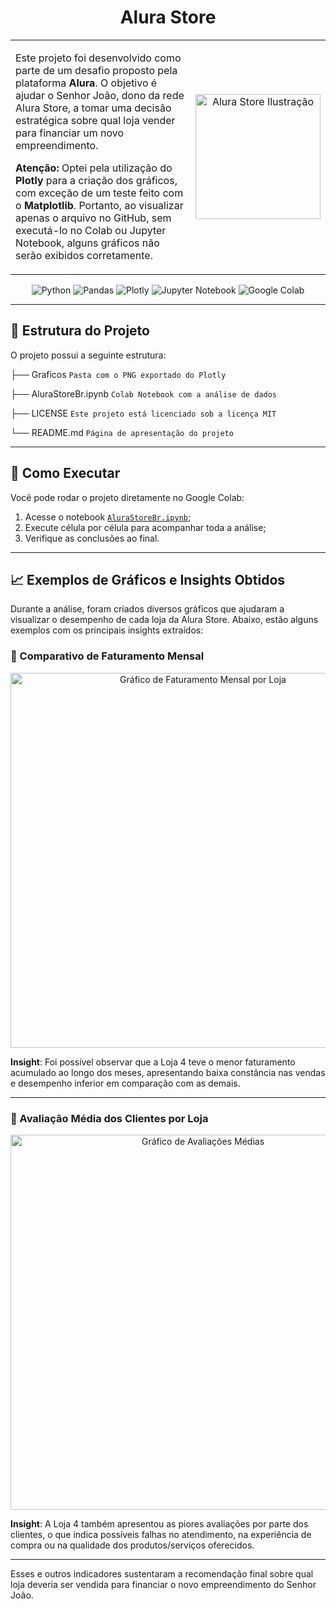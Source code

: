 <h1 align="center">Alura Store</h1>

<table align="center">
  <tr>
    <td width="60%">
      <p>
        Este projeto foi desenvolvido como parte de um desafio proposto pela plataforma <strong>Alura</strong>. O objetivo é ajudar o Senhor João, dono da rede Alura Store, a tomar uma decisão estratégica sobre qual loja vender para financiar um novo empreendimento.
      </p>
      <p>
        <strong>Atenção:</strong> Optei pela utilização do <strong>Plotly</strong> para a criação dos gráficos, com exceção de um teste feito com o <strong>Matplotlib</strong>. Portanto, ao visualizar apenas o arquivo no GitHub, sem executá-lo no Colab ou Jupyter Notebook, alguns gráficos não serão exibidos corretamente.
      </p>
    </td>
    <td align="center" width="40%">
      <img src="https://github.com/user-attachments/assets/32f3f507-b3a3-4834-9554-c77c13a347e1" alt="Alura Store Ilustração" width="200">
    </td>
  </tr>
</table>
<div align="center">

  ![Python](https://img.shields.io/badge/python-3670A0?style=for-the-badge&logo=python&logoColor=ffdd54)
  ![Pandas](https://img.shields.io/badge/pandas-%23150458.svg?style=for-the-badge&logo=pandas&logoColor=white)
  ![Plotly](https://img.shields.io/badge/Plotly-%233F4F75.svg?style=for-the-badge&logo=plotly&logoColor=white)
  ![Jupyter Notebook](https://img.shields.io/badge/jupyter-%23FA0F00.svg?style=for-the-badge&logo=jupyter&logoColor=white)
  ![Google Colab](https://img.shields.io/badge/Google%20Colab-%23F9A825.svg?style=for-the-badge&logo=googlecolab&logoColor=white)

</div>

---

## 📁 Estrutura do Projeto

O projeto possui a seguinte estrutura:

├── Graficos `Pasta com o PNG exportado do Plotly`

├── AluraStoreBr.ipynb `Colab Notebook com a análise de dados`

├── LICENSE `Este projeto está licenciado sob a licença MIT`

└── README.md `Página de apresentação do projeto`

---

## 🚀 Como Executar

Você pode rodar o projeto diretamente no Google Colab:

1. Acesse o notebook [`AluraStoreBr.ipynb`](./AluraStoreBr.ipynb);
2. Execute célula por célula para acompanhar toda a análise;
3. Verifique as conclusões ao final.

---

## 📈 Exemplos de Gráficos e Insights Obtidos

Durante a análise, foram criados diversos gráficos que ajudaram a visualizar o desempenho de cada loja da Alura Store. Abaixo, estão alguns exemplos com os principais insights extraídos:

### 🔹 Comparativo de Faturamento Mensal

<p align="center">
  <img src="https://github.com/user-attachments/assets/9e51d3ab-ea28-45df-9a76-6ee8f6ea5348" alt="Gráfico de Faturamento Mensal por Loja" width="600">
</p>

**Insight**: Foi possível observar que a Loja 4 teve o menor faturamento acumulado ao longo dos meses, apresentando baixa constância nas vendas e desempenho inferior em comparação com as demais.

---

### 🔹 Avaliação Média dos Clientes por Loja

<p align="center">
  <img src="https://github.com/user-attachments/assets/71a67324-5799-46ed-aa6b-857f3dcc2fd1" alt="Gráfico de Avaliações Médias" width="600">
</p>

**Insight**: A Loja 4 também apresentou as piores avaliações por parte dos clientes, o que indica possíveis falhas no atendimento, na experiência de compra ou na qualidade dos produtos/serviços oferecidos.

---

Esses e outros indicadores sustentaram a recomendação final sobre qual loja deveria ser vendida para financiar o novo empreendimento do Senhor João.
